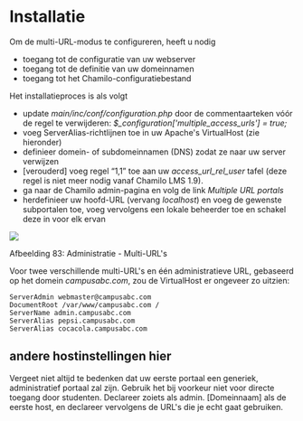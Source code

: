 # Installatie

Om de multi-URL-modus te configureren, heeft u nodig

* toegang tot de configuratie van uw webserver
* toegang tot de definitie van uw domeinnamen
* toegang tot het Chamilo-configuratiebestand

Het installatieproces is als volgt

* update _main/inc/conf/configuration.php_ door de commentaarteken vóór de regel te verwijderen: _$\_configuration\['multiple\_access\_urls'\] = true;_
* voeg ServerAlias-richtlijnen toe in uw Apache's VirtualHost \(zie hieronder\)
* definieer domein- of subdomeinnamen \(DNS\) zodat ze naar uw server verwijzen
* \[verouderd\] voeg regel “1,1” toe aan uw _access\_url\_rel\_user_ tafel \(deze regel is niet meer nodig vanaf Chamilo LMS 1.9\).
* ga naar de Chamilo admin-pagina en volg de link _Multiple URL portals_
* herdefinieer uw hoofd-URL \(vervang _localhost_\) en voeg de gewenste subportalen toe, voeg vervolgens een lokale beheerder toe en schakel deze in voor elk ervan

![](../../../.gitbook/assets/graficos97%20%285%29.png)

Afbeelding 83: Administratie - Multi-URL's

Voor twee verschillende multi-URL's en één administratieve URL, gebaseerd op het domein _campusabc.com_, zou de VirtualHost er ongeveer zo uitzien:

```
ServerAdmin webmaster@campusabc.com
DocumentRoot /var/www/campusabc.com /
ServerName admin.campusabc.com
ServerAlias pepsi.campusabc.com
ServerAlias cocacola.campusabc.com
```

## andere hostinstellingen hier

Vergeet niet altijd te bedenken dat uw eerste portaal een generiek, administratief portaal zal zijn. Gebruik het bij voorkeur niet voor directe toegang door studenten. Declareer zoiets als admin. \[Domeinnaam\] als de eerste host, en declareer vervolgens de URL's die je echt gaat gebruiken.
